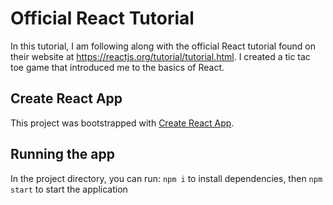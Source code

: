 # Official React Tutorial
In this tutorial, I am following along with the official React tutorial found on their website at https://reactjs.org/tutorial/tutorial.html. I created a tic tac toe game that introduced me to the basics of React.

## Create React App

This project was bootstrapped with [Create React App](https://github.com/facebook/create-react-app).

## Running the app

In the project directory, you can run:
`npm i` to install dependencies, then
`npm start` to start the application
